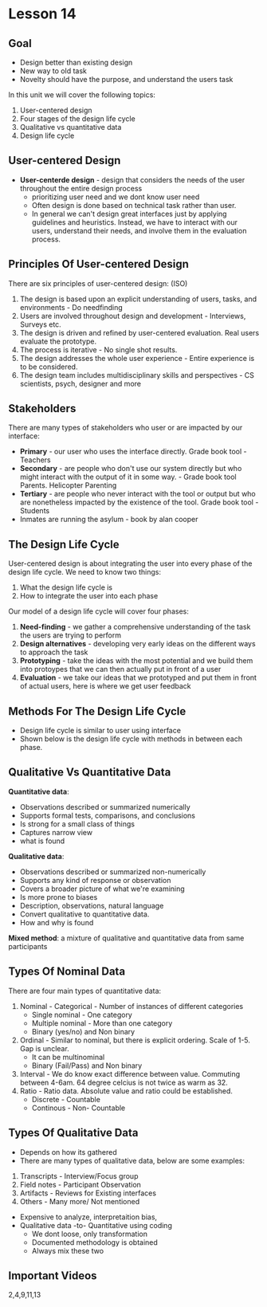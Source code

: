 # Lesson 14

## Goal
- Design better than existing design
- New way to old task
- Novelty should have the purpose, and understand the users task

In this unit we will cover the following topics:

1. User-centered design
2. Four stages of the design life cycle
3. Qualitative vs quantitative data
4. Design life cycle

## User-centered Design

- **User-centerde design** - design that considers the needs of the user throughout the entire design process
	- prioritizing user need and we dont know user need
	- Often design is done based on technical task rather than user.
	- In general we can't design great interfaces just by applying guidelines and heuristics. Instead, we have to interact with our users, understand their needs, and involve them in the evaluation process.


## Principles Of User-centered Design

There are six principles of user-centered design: (ISO)

1. The design is based upon an explicit understanding of users, tasks, and environments - Do needfinding
2. Users are involved throughout design and development - Interviews, Surveys etc.
3. The design is driven and refined by user-centered evaluation. Real users evaluate the prototype.
4. The process is iterative - No single shot results.
5. The design addresses the whole user experience - Entire experience is to be considered.
6. The design team includes multidisciplinary skills and perspectives - CS scientists, psych, designer and more

## Stakeholders

There are many types of stakeholders who user or are impacted by our interface:

- **Primary** - our user who uses the interface directly. Grade book tool - Teachers
- **Secondary** - are people who don't use our system directly but who might interact with the output of it in some way. - Grade book tool Parents. Helicopter Parenting
- **Tertiary** - are people who never interact with the tool or output but who are nonetheless impacted by the existence of the tool. Grade book tool - Students
- Inmates are running the asylum - book by alan cooper

## The Design Life Cycle

User-centered design is about integrating the user into every phase of the design life cycle. We need to know two things:

1. What the design life cycle is
2. How to integrate the user into each phase

Our model of a design life cycle will cover four phases:

1. **Need-finding** - we gather a comprehensive understanding of the task the users are trying to perform
2. **Design alternatives** - developing very early ideas on the different ways to approach the task
3. **Prototyping** - take the ideas with the most potential and we build them into protoypes that we can then actually put in front of a user
4. **Evaluation** - we take our ideas that we prototyped and put them in front of actual users, here is where we get user feedback

## Methods For The Design Life Cycle

- Design life cycle is similar to user using interface
- Shown below is the design life cycle with methods in between each phase.


## Qualitative Vs Quantitative Data

**Quantitative data**:

- Observations described or summarized numerically
- Supports formal tests, comparisons, and conclusions
- Is strong for a small class of things
- Captures narrow view
- what is found

**Qualitative data**:

- Observations described or summarized non-numerically
- Supports any kind of response or observation
- Covers a broader picture of what we're examining
- Is more prone to biases
- Description, observations, natural language
- Convert qualitative to quantitative data.
- How and why is found

**Mixed method**: a mixture of qualitative and quantitative data from same participants 

## Types Of Nominal Data

There are four main types of quantitative data:

1. Nominal - Categorical - Number of instances of different categories 
	- Single nominal - One category 
	- Multiple nominal -  More than one category
	- Binary (yes/no) and Non binary
2. Ordinal - Similar to nominal, but there is explicit ordering. Scale of 1-5. Gap is unclear.
	- It can be multinominal
	- Binary (Fail/Pass) and Non binary
3. Interval - We do know exact difference between value. Commuting between 4-6am. 64 degree celcius is not twice as warm as 32.
4. Ratio - Ratio data. Absolute value and ratio could be established.
	- Discrete - Countable
	- Continous - Non- Countable

## Types Of Qualitative Data

- Depends on how its gathered
- There are many types of qualitative data, below are some examples:

1. Transcripts - Interview/Focus group
2. Field notes - Participant Observation
3. Artifacts - Reviews for Existing interfaces
4. Others - Many more/ Not mentioned

- Expensive to analyze, interpretaition bias, 
- Qualitative data -to- Quantitative using coding
	- We dont loose, only transformation
	- Documented methodology is obtained
	- Always mix these two


## Important Videos
2,4,9,11,13
